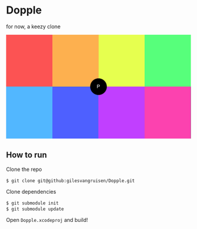 # Dopple
for now, a keezy clone

![](dopple.png)

## How to run

Clone the repo
```
$ git clone git@github:gilesvangruisen/Dopple.git
```

Clone dependencies
```
$ git submodule init
$ git submodule update
```

Open `Dopple.xcodeproj` and build!

